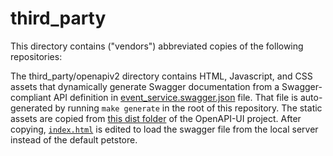 # third_party
This directory contains ("vendors") abbreviated copies of the following repositories:

The third_party/openapiv2 directory contains HTML, Javascript,
and CSS assets that dynamically generate Swagger documentation from a
Swagger-compliant API definition in [event_service.swagger.json](./openapiv2/event_service.swagger.json)
file. That file is auto-generated by running `make generate` in the root
of this repository. The static assets are copied from
[this dist folder](https://github.com/swagger-api/swagger-ui/tree/master/dist)
of the OpenAPI-UI project. After copying, [`index.html`](./openapiv2/index.html)
is edited to load the swagger file from the local server instead of the default petstore.

